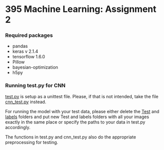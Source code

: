395 Machine Learning: Assignment 2
=====================================


### Required packages
* pandas
* keras v 2.1.4
* tensorflow 1.6.0
* Pillow
* bayesian-optimization
* h5py 

### Running test.py for CNN
[test.py](../assignment2_advanced/src/test.py) is setup as a unittest file. Please, if that is not intended, 
 take the file [cnn_test.py](../assignment2_advanced/src/cnn_test.py) instead.

For running the model with your test data, please either delete the [Test](../assignment2_advanced/data/Test)
and [labels](../assignment2_advanced/data/labels) folders and put new Test and labels folders with all your images 
exactly in the same place or specify the paths to your data in test.py accordingly. 

The functions in test.py and cnn_test.py also do the appropriate preprocessing for testing. 